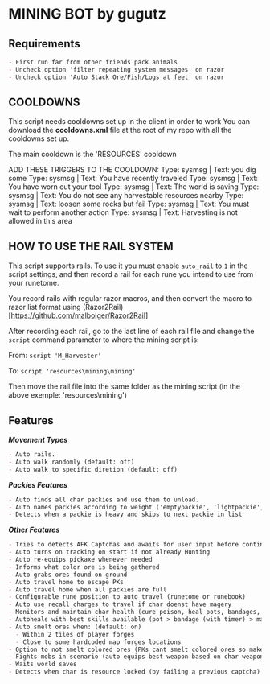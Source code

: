 # MINING BOT by gugutz

## Requirements

```md
- First run far from other friends pack animals
- Uncheck option 'filter repeating system messages' on razor
- Uncheck option 'Auto Stack Ore/Fish/Logs at feet' on razor
```

## COOLDOWNS

This script needs cooldowns set up in the client in order to work
You can download the **cooldowns.xml** file at the root of my repo with all the cooldowns set up.

The main cooldown is the 'RESOURCES' cooldown

ADD THESE TRIGGERS TO THE COOLDOWN:
Type: sysmsg | Text: you dig some
Type: sysmsg | Text: You have recently traveled
Type: sysmsg | Text: You have worn out your tool
Type: sysmsg | Text: The world is saving
Type: sysmsg | Text: You do not see any harvestable resources nearby
Type: sysmsg | Text: loosen some rocks but fail
Type: sysmsg | Text: You must wait to perform another action
Type: sysmsg | Text: Harvesting is not allowed in this area

## HOW TO USE THE RAIL SYSTEM

This script supports rails. To use it you must enable `auto_rail` to `1` in the script settings, and then record a rail for each rune you intend to use from your runetome.

You record rails with regular razor macros, and then convert the macro to razor list format using (Razor2Rail)[https://github.com/malbolger/Razor2Rail]

After recording each rail, go to the last line of each rail file and change the `script` command parameter to where the mining script is:

From:
`script 'M_Harvester'`

To:
`script 'resources\mining\mining'`

Then move the rail file into the same folder as the mining script (in the above exemple: 'resources\mining')

## Features

**_Movement Types_**

```md
- Auto rails.
- Auto walk randomly (default: off)
- Auto walk to specific diretion (default: off)
```

**_Packies Features_**

```md
- Auto finds all char packies and use them to unload.
- Auto names packies according to weight ('emptypackie', 'lightpackie', 'fullpackie')
- Detects when a packie is heavy and skips to next packie in list
```

**_Other Features_**

```md
- Tries to detects AFK Captchas and awaits for user input before continuing
- Auto turns on tracking on start if not already Hunting
- Auto re-equips pickaxe whenever needed
- Informs what color ore is being gathered
- Auto grabs ores found on ground
- Auto travel home to escape PKs
- Auto travel home when all packies are full
- Configurable rune position to auto travel (runetome or runebook)
- Auto use recall charges to travel if char doenst have magery
- Monitors and maintain char health (cure poison, heal pots, bandages, mage heals...)
- Autoheals with best skills available (pot > bandage (with timer) > mageheals)
- Auto smelt ores when: (default: on)
  - Within 2 tiles of player forges
  - Close to some hardcoded map forges locations
- Option to not smelt colored ores (PKs cant smelt colored ores so makes it hard for them to take em)
- Fights mobs in scenario (auto equips best weapon based on char weapon skill)
- Waits world saves
- Detects when char is resource locked (by failing a previous captcha) and stops script
```
